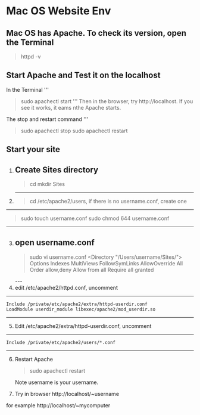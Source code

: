 # Mac OS Website Env

## Mac OS has Apache. To check its version, open the Terminal
> httpd -v 

## Start Apache and Test it on the localhost

In the Terminal 
'''
> sudo apachectl start
'''
Then in the browser, try http://localhost. If you see it works, it eams nthe Apache starts.

The stop and restart command
'''
> sudo apachectl stop
> sudo apachectl restart

## Start your site
1. Create Sites directory 
   ---
   > cd mkdir Sites
   ---
2. > cd /etc/apache2/users, if there is no username.conf, create one
  ---
   > sudo touch username.conf
   > sudo chmod 644 username.conf
   ---
3. open username.conf
   ---
    > sudo vi username.conf
    > <Directory "/Users/username/Sites/">
        Options Indexes MultiViews FollowSymLinks
        AllowOverride All
        Order allow,deny
        Allow from all
        Require all granted
      </Directory>
   ---
 4. edit /etc/apache2/httpd.conf, uncomment
 ---
    Include /private/etc/apache2/extra/httpd-userdir.conf
    LoadModule userdir_module libexec/apache2/mod_userdir.so
---
 
 5. Edit /etc/apache2/extra/httpd-userdir.conf, uncomment
 ---
    Include /private/etc/apache2/users/*.conf
 ---
    
 6. Restart Apache 
    >sudo apachectl restart
 
    Note username is your username.
 
 7. Try in browser http://localhost/~username
 
 for example http://localhost/~mycomputer
    

